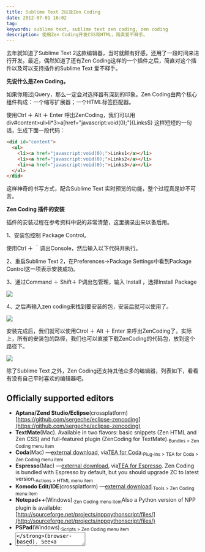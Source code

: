 ```yaml
---
title: Sublime Text 2以及Zen Coding
date: 2012-07-01 16:02
tag: 
keywords: sublime text, sublime text zen coding, zen coding
description: 使用Zen Coding开发CSS和HTML，简直爱不释手。
---
```



去年就知道了Sublime Text 2这款编辑器，当时就颇有好感，还用了一段时间来进行开发。最近，偶然知道了还有Zen Coding这样的一个插件之后，简直对这个插件以及可以支持插件的Sublime Text 爱不释手。

**先说什么是Zen Coding。**

如果你用过jQuery，那么一定会对选择器有深刻的印象。Zen Coding由两个核心组件构成：一个缩写扩展器；一个HTML标签匹配器。

使用Ctrl ＋ Alt ＋ Enter 呼出ZenCoding，我们可以用 div#content>ul>li*3>a[href="javascript:void(0);"]{Links$} 这样短短的一句话，生成下面一段代码：

```html
<did id="content">
  <ul>
    <li><a href="javascript:void(0);">Links1</a></li>
    <li><a href="javascript:void(0);">Links2</a></li>
    <li><a href="javascript:void(0);">Links3</a></li>
  </ul>
</did>
```

这样神奇的书写方式，配合Sublime Text 实时预览的功能，整个过程真是妙不可言。

**Zen Coding 插件的安装**

插件的安装过程在参考资料中说的非常清楚，这里摘录出来以备后用。

1、安装包控制 Package Control。

使用Ctrl ＋ ｀调出Console，然后输入以下代码并执行。

2、重启Sublime Text 2，在Preferences->Package Settings中看到Package Control这一项表示安装成功。

3、通过Command ＋ Shift＋ P调出包管理，输入 Install ，选择Install Package

![](/20120701-sublime-text-2/201207011621492721.png)

4、之后再输入zen coding来找到要安装的包，安装后就可以使用了。

![](/20120701-sublime-text-2/201207011621559095.png)

安装完成后，我们就可以使用Ctrol ＋ Alt ＋ Enter 来呼出ZenCoding了。实际上，所有的安装包的路径，我们也可以直接下载ZenCoding的代码包，放到这个路径下。

![](/20120701-sublime-text-2/201207011622024955.png)

除了Sublime Text 之外，Zen Coding还支持其他众多的编辑器，列表如下，看看有没有自己平时喜欢的编辑器吧。


## Officially supported editors

* **Aptana/Zend Studio/Eclipse**(crossplatform)[https://github.com/sergeche/eclipse-zencoding](https://github.com/sergeche/eclipse-zencoding)
* **TextMate**(Mac). Available in two flavors: basic snippets (Zen HTML and Zen CSS) and full-featured plugin (ZenCoding for TextMate).<sub>Bundles > Zen Coding menu item</sub>
* **Coda**(Mac) —[external download](http://github.com/sergeche/tea-for-coda/downloads), via[TEA for Coda](http://onecrayon.com/tea/).<sub>Plug-ins > TEA for Coda > Zen Coding menu item</sub>
* **Espresso**(Mac) —[external download](http://github.com/sergeche/tea-for-espresso/downloads), via[TEA for Espresso](http://onecrayon.com/tea/). Zen Coding is bundled with Espresso by default, but you should upgrade ZC to latest version.<sub>Actions > HTML menu item</sub>
* **Komodo Edit/IDE**(crossplatform) —[external download](http://community.activestate.com/xpi/zen-coding).<sub>Tools > Zen Coding menu item</sub>
* **Notepad++**(Windows).<sub>Zen Coding menu item</sub>Also a Python version of NPP plugin is available:[http://sourceforge.net/projects/npppythonscript/files/](http://sourceforge.net/projects/npppythonscript/files/)
* **PSPad**(Windows).<sub>Scripts > Zen Coding menu item</sub>
* **<textarea>**(browser-based). See[online demo](http://zen-coding.ru/textarea/).
* **editArea**(browser-based). See[online demo](http://zen-coding.ru/demo/).
* **CodeMirror**(browser-based). See[online demo](http://zen-coding.ru/codemirror/).
* **CodeMirror2**(browser-based). See[online demo](http://media.chikuyonok.ru/codemirror2/).

## Third-party supported editors

* **Dreamweaver**(Windows, Mac)
* **Sublime Text**(Windows)
* **Sublime Text 2**(crossplatform) —[external download](https://bitbucket.org/sublimator/sublime-2-zencoding)
* **UltraEdit**(Windows)
* **TopStyle**(Windows)
* **GEdit**(crossplatform) —[Franck Marcia's plugin](http://github.com/fmarcia/zen-coding-gedit),[Mike Crittenden's plugin](http://github.com/mikecrittenden/zen-coding-gedit)
* **BBEdit/TextWrangler**(Mac) —[external download](http://www.angelwatt.com/coding/zen-coding_bbedit.php)
* **Visual Studio**(Windows) — at[Visual Studio Gallery](http://visualstudiogallery.msdn.microsoft.com/abd79254-b4f7-492d-95ae-d9fa38e0af48)
* **EmEditor**(Windows) —[external download](http://www.emeditor.com/modules/mydownloads/singlefile.php?cid=18&lid=281)
* **Sakura Editor**(Windows) —[external download](http://mwlab.net/zen-coding-for-sakuraeditor)
* **EditPlus**(windows) —[external download](http://www.editplus.com/),[release notes](http://www.editplus.com/trouble.html)
* **NetBeans**(crossplatform) —[download](http://github.com/lorenzos/ZenCodingNetBeansPlugin#readme)
* **Chrome Extension**—[external download](https://chrome.google.com/extensions/detail/iodhcpffklplnfaihoolhfbejbinhcgn)
* **Userscript for Greasemonkey**—[external download](http://userscripts.org/scripts/show/105015)
* **Geany**—[external download](https://github.com/codebrainz/geany-zencoding)
* **RJ TextEd**—[built in since v7.50](http://www.rj-texted.se/)
* **AkelPad**—[external download](http://akelpad.sourceforge.net/forum/viewtopic.php?p=8084#8084)
* **[WIODE web-based IDE](http://www.wiode.com/)**
* **[BlueFish](http://bluefish.openoffice.nl/)**— built-in in v2.2.1

**Zen Coding 的用法**

使用ZenCoding编写代码时，需要遵循一定的缩写规则：

* E
元素名（div、p）；
* E#id
带Id的元素（div#content、p#intro、span#error）；
* E.class
带class的的元素（div.header、p.error）,id和class可以连着写，div#content.column
* E>N
子元素（div>p、div#footer>p>span）
* E*N
多项元素（ul#nav>li*5>a）
* E+N
多项元素
* E$*N
带序号的元素

**Sublime Text 中使用Zen Coding的一些技巧**

1、缩写扩展（Expand Abbreviation）。

之前知道，通过Control ＋ Alt ＋ Enter可以在一个新行中输入ZC的缩写，来生成代码。同时，如果我们在编辑中直接书写了ZC缩写，比如 div#content>p 当光标放置在p之后时，可以通过Tab键来扩展，ZC会从光标处开始向左侧搜索到第一个空白处，之间的代码作为ZC缩写，这样不必每次打开新行输入，提高了效率，缺点就是不能够实时预览。

2、嵌套代码（Wrap with Abbreviation）

![](/20120701-sublime-text-2/201207011622051593.png)

如上图所示，可以实现在已经写好的代码外面嵌套其他的代码，实现方式是将光标放置到想要嵌套的标签上，然后使用Control ＋ Alt ＋ Enter 呼出ZC的命令行，就可以了。

其实Zen Coding还提供了很多方便代码编写的操作，例如标签匹配、返回上一个/下一个编辑点、更新img标签、合并行等，但是因为在Sublime Text中没有提供完整的支持，所以这些特性还无法使用。

参考资料：
1、[Sublime Text 2 安装Zen Coding](http://blog.sina.com.cn/s/blog_7d892a670101302u.html)
2、[百度百科 Zen Coding](http://baike.baidu.com/view/3371595.htm)
3、[Zen Coding](http://code.google.com/p/zen-coding/)
4、[关于使用Sublime Text 2的那些事儿](http://www.jankerli.com/?p=1359)
5、[Sublime Text](http://www.sublimetext.com/)
6、[ZenCoding CSS Properties](http://code.google.com/p/zen-coding/wiki/ZenCSSPropertiesEn)
7、[Zen Coding in Sublime Text 2](http://lucifr.com/139231/zencoding-in-sublime-text-2/)
8、[Zen Coding 让NotePad＋＋代码书写健步如飞](http://rpsh.net/archives/zen-coding-npp/)
9、[Sublime Text 2 编辑器实用技巧](http://www.csser.com/board/4f59c2cb9c3694f227001cd7)
